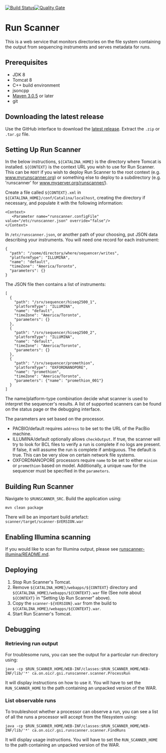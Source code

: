 [![Build Status](https://travis-ci.org/miso-lims/runscanner.svg)](https://travis-ci.org/miso-lims/runscanner)[![Quality Gate](https://sonarcloud.io/api/project_badges/measure?project=ca.on.oicr.gsi.runscanner%3Arunscanner&metric=alert_status)](https://sonarcloud.io/dashboard?id=ca.on.oicr.gsi.runscanner:runscanner)

# Run Scanner
This is a web service that monitors directories on the file system containing
the output from sequencing instruments and serves metadata for runs.

## Prerequisites

* JDK 8
* Tomcat 8
* C++ build environment
* jsoncpp
* [Maven 3.0.5](http://maven.apache.org/download.html) or later
* git

<a id="latest-release" />

## Downloading the latest release
Use the GitHub interface to download the [latest release](https://github.com/miso-lims/runscanner/releases/latest).
Extract the `.zip` or `.tar.gz` file.

<a id="setup" />

## Setting Up Run Scanner

In the below instructions, `${CATALINA_HOME}` is the directory where Tomcat is installed.
`${CONTEXT}` is the context URL you wish to use for Run Scanner. This can be `ROOT` if you wish to
deploy Run Scanner to the root context (e.g. www.myrunscanner.org) or something else to deploy to
a subdirectory (e.g. 'runscanner' for www.myserver.org/runscanner/).

Create a file called `${CONTEXT}.xml` in `${CATALINA_HOME}/conf/Catalina/localhost`, creating the directory if necessary, and populate it with the following information:

    <Context>
       <Parameter name="runscanner.configFile" value="/etc/runscanner.json" override="false"/>
    </Context>

In `/etc/runscanner.json`, or another path of your choosing, put JSON data describing your instruments. You will need one record for each instrument:

    {
      "path": "/some/directory/where/sequencer/writes",
      "platformType": "ILLUMINA",
      "name": "default",
      "timeZone": "America/Toronto",
      "parameters": {}
    }

The JSON file then contains a list of instruments:

    [
      {
        "path": "/srv/sequencer/hiseq2500_1",
        "platformType": "ILLUMINA",
        "name": "default",
        "timeZone": "America/Toronto",
        "parameters": {}
      },
      {
        "path": "/srv/sequencer/hiseq2500_2",
        "platformType": "ILLUMINA",
        "name": "default",
        "timeZone": "America/Toronto",
        "parameters": {}
      },
      {
        "path": "/srv/sequencer/promethion",
        "platformType": "OXFORDNANOPORE",
        "name": "promethion",
        "timeZone": "America/Toronto",
        "parameters": {"name": "promethion_001"}
      }
    ]

The name/platform-type combination decide what scanner is used to interpret the sequencer's results. A list of supported scanners can be found on the status page or the debugging interface.

The parameters are set based on the processor.

- PACBIO/default requires `address` to be set to the URL of the PacBio machine.
- ILLUMINA/default optionally allows `checkOutput`. If true, the scanner will
  try to look for BCL files to verify a run is complete if no logs are present.
  If false, it will assume the run is complete if ambiguous. The default is true. This can be very slow on certain network file systems.
- OXFORDNANOPORE processors require `name` to be set to either `minion` or `promethion` based on model. Additionally, a unique `name` for the sequencer must be specified in the `parameters`. 
  
<a id="building" />

## Building Run Scanner

Navigate to `$RUNSCANNER_SRC`.
Build the application using:

	mvn clean package
	
There will be an important build artefact: `scanner/target/scanner-$VERSION.war`

<a id="illumina" />

## Enabling Illumina scanning

If you would like to scan for Illumina output, please see [runscanner-illumina/README.md](runscanner-illumina/README.md).

<a id="release" />

## Deploying

1. Stop Run Scanner's Tomcat.
1. Remove `${CATALINA_HOME}/webapps/${CONTEXT}` directory and `${CATALINA_HOME}/webapps/${CONTEXT}.war` file
   (See note about `${CONTEXT}` in "Setting Up Run Scanner" above).
1. Copy the `scanner-${VERSION}.war` from the build to `${CATALINA_HOME}/webapps/${CONTEXT}.war`.
1. Start Run Scanner's Tomcat.

<a id="debugging" />

## Debugging

### Retrieving run output
For troublesome runs, you can see the output for a particular run directory using:

    java -cp $RUN_SCANNER_HOME/WEB-INF/classes:$RUN_SCANNER_HOME/WEB-INF/lib/'*' ca.on.oicr.gsi.runscanner.scanner.ProcessRun

It will display instructions on how to use it. You will have to set the `RUN_SCANNER_HOME` to the path containing an unpacked version of the WAR.

### List observable runs
To troubleshoot whether a processor can observe a run, you can see a list of all the runs a processor will accept from the filesystem using:

    java -cp $RUN_SCANNER_HOME/WEB-INF/classes:$RUN_SCANNER_HOME/WEB-INF/lib/'*' ca.on.oicr.gsi.runscanner.scanner.FindRuns
    
It will display usage instructions. You will have to set the `RUN_SCANNER_HOME` to the path containing an unpacked version of the WAR.
